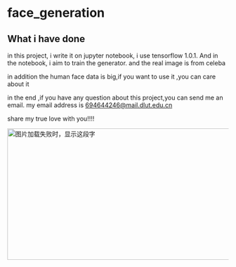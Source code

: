 # face_generation
## What i have done
in this project, i write it on jupyter  notebook, i use tensorflow 1.0.1. And in the notebook, i aim to train the generator. and the real image is from celeba

in addition the human face data is big,if you want to use it ,you can care about it

in the end ,if you have any question about this project,you can send me an email.
my email address is 694644246@mail.dlut.edu.cn

share my true love with you!!!!

<img src="http://www.qqzhi.com/uploadpic/2015-01-22/164939359.jpg" width="533" height="300" alt="图片加载失败时，显示这段字"/>
